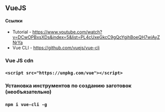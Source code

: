 ## VueJS

#### Ссылки
* Tutorial - https://www.youtube.com/watch?v=DCwOPBxsXDs&index=5&list=PL4cUxeGkcC9gQcYgjhBoeQH7wiAyZNrYa
* Vue CLI - https://github.com/vuejs/vue-cli


### Vue JS cdn
### `<script src="https://unpkg.com/vue"></script>`


### Установка инструментов по созданию заготовок (необъязательно)
### `npm i vue-cli -g`
